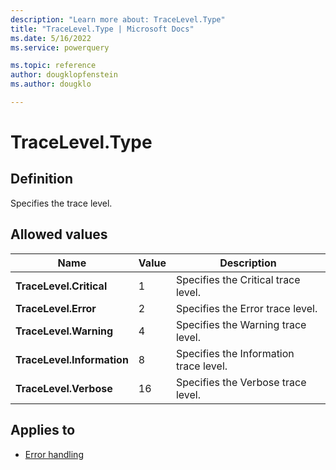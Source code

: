 ```yaml
---
description: "Learn more about: TraceLevel.Type"
title: "TraceLevel.Type | Microsoft Docs"
ms.date: 5/16/2022
ms.service: powerquery

ms.topic: reference
author: dougklopfenstein
ms.author: dougklo

---
```

# TraceLevel.Type

## Definition

Specifies the trace level.

## Allowed values
  
|Name|Value|Description|  
|------------|--|-------------|  
|**TraceLevel.Critical**|1|Specifies the Critical trace level.|  
|**TraceLevel.Error**|2|Specifies the Error trace level.|
|**TraceLevel.Warning**|4|Specifies the Warning trace level.|
|**TraceLevel.Information**|8|Specifies the Information trace level.|
|**TraceLevel.Verbose**|16|Specifies the Verbose trace level.|

## Applies to

* [Error handling](error-handling.md)
